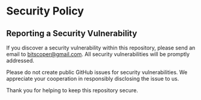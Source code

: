 # Security Policy

## Reporting a Security Vulnerability

If you discover a security vulnerability within this repository, please send an email to <bitscoper@gmail.com>. All security vulnerabilities will be promptly addressed.

Please do not create public GitHub issues for security vulnerabilities. We appreciate your cooperation in responsibly disclosing the issue to us.

Thank you for helping to keep this repository secure.
